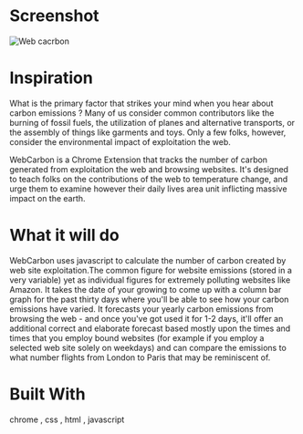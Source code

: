 

# Screenshot
![Web cacrbon](https://user-images.githubusercontent.com/68181276/148725929-ffdbab2f-b997-4310-8e77-9c12f66b614c.png)


# Inspiration
What is the primary factor that strikes your mind when you hear about carbon emissions ? Many of us consider common contributors like the burning of fossil fuels, the utilization of planes and alternative transports, or the assembly of things like garments and toys. Only a few folks, however, consider the environmental impact of exploitation the web.

WebCarbon is a Chrome Extension that tracks the number of carbon generated from exploitation the web and browsing websites. It's designed to teach folks on the contributions of the web to temperature change, and urge them to examine however their daily lives area unit inflicting massive impact on the earth.

# What it will do
WebCarbon uses javascript to calculate the number of carbon created by web site exploitation.The common figure for website emissions (stored in a very variable) yet as individual figures for extremely polluting websites like Amazon. It takes the date of your growing to come up with a column bar graph for the past thirty days where you'll be able to see how your carbon emissions have varied. It forecasts your yearly carbon emissions from browsing the web - and once you've got used it for 1-2 days, it'll offer an additional correct and elaborate forecast based mostly upon the times and times that you employ bound websites (for example if you employ a selected web site solely on weekdays) and can compare the emissions to what number flights from London to Paris that may be reminiscent of.


# Built With
chrome , css , html , javascript
